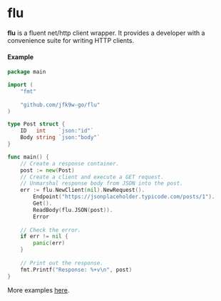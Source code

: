 # flu

**flu** is a fluent net/http client wrapper. It provides
a developer with a convenience suite for writing HTTP clients.

#### Example
```go
package main

import (
	"fmt"
	
	"github.com/jfk9w-go/flu"
)

type Post struct {
	ID   int    `json:"id"`
	Body string `json:"body"`
}

func main() {
	// Create a response container.
	post := new(Post)
	// Create a client and execute a GET request.
	// Unmarshal response body from JSON into the post.
	err := flu.NewClient(nil).NewRequest().
	    Endpoint("https://jsonplaceholder.typicode.com/posts/1").
	    Get().
	    ReadBody(flu.JSON(post)).
	    Error
	
	// Check the error.
	if err != nil {
	    panic(err)
	}
	
	// Print out the response.
	fmt.Printf("Response: %+v\n", post)
}
```

More examples [here](https://github.com/jfk9w-go/flu/blob/master/client_test.go).
